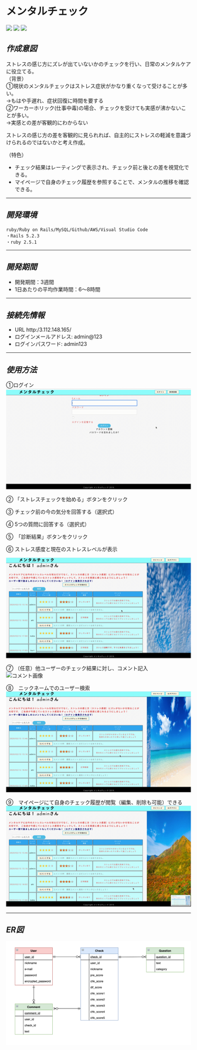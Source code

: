 # メンタルチェック

<img src="https://github.com/HIDEHIKO0522/git_mentalcheck/blob/master/mental_index.png" width="280px"> <img src="https://github.com/HIDEHIKO0522/git_mentalcheck/blob/master/mental_new.png" width="280px"> <img src="https://github.com/HIDEHIKO0522/git_mentalcheck/blob/master/mental_show.png" width="280px">

## *作成意図* 
ストレスの感じ方にズレが出ていないかのチェックを行い、日常のメンタルケアに役立てる。  
（背景）  
①現状のメンタルチェックはストレス症状がかなり重くなって受けることが多い。  
→もはや手遅れ、症状回復に時間を要する  
②ワーカーホリック(仕事中毒)の場合、チェックを受けても実感が沸かないことが多い。  
→実感との差が客観的にわからない  

ストレスの感じ方の差を客観的に見られれば、自主的にストレスの軽減を意識づけられるのではないかと考え作成。

（特色）  
* チェック結果はレーティングで表示され、チェック前と後との差を視覚化できる。  
* マイページで自身のチェック履歴を参照することで、メンタルの推移を確認できる。  
***

## *開発環境*
    ruby/Ruby on Rails/MySQL/Github/AWS/Visual Studio Code
    ・Rails 5.2.3 
    ・ruby 2.5.1
***    

## *開発期間*
  * 開発期間：3週間
  * 1日あたりの平均作業時間：6〜8時間
 *** 

## *接続先情報*
  * URL http:/3.112.148.165/
  * ログインメールアドレス: admin@123
  * ログインパスワード: admin123
***

## *使用方法*
  ①ログイン  
![ログイン画像](mental_login.gif)

  ② 「ストレスチェックを始める」ボタンをクリック  
  
  ③ チェック前の今の気分を回答する（選択式）  
  
  ④ 5つの質問に回答する（選択式）  
  
  ⑤　「診断結果」ボタンをクリック   
  
  ⑥ ストレス感度と現在のストレスレベルが表示   
  
![登録画像](mental_new.gif) 
 
  ⑦ （任意）他ユーザーのチェック結果に対し、コメント記入　
![コメント画像](mental_comment.gif)   

  ⑧　ニックネームでのユーザー検索　　
![検索画像](mental_search.gif) 

  ⑨　マイページにて自身のチェック履歴が閲覧（編集、削除も可能）できる  
![マイページ画像](mental_mypage.gif)   
 ***
 
 ## *ER図*
 ![ER図](mentalcheck_ers.png) 
 
